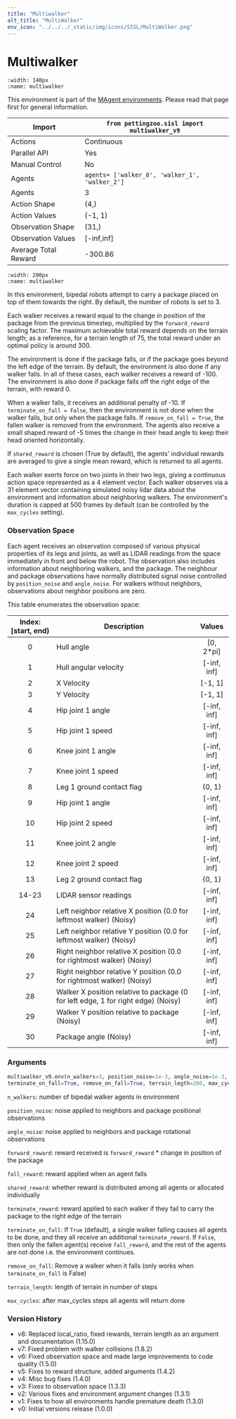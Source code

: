 ```yaml
---
title: "Multiwalker"
alt_title: "MultiWalker"
env_icon: "../../../_static/img/icons/SISL/MultiWalker.png"
---
```


# Multiwalker

```{figure} sisl_multiwalker.gif 
:width: 140px
:name: multiwalker
```

This environment is part of the <a href='..'>MAgent environments</a>. Please read that page first for general information.

| Import               | `from pettingzoo.sisl import multiwalker_v9`   |
|----------------------|------------------------------------------------|
| Actions              | Continuous                                     |
| Parallel API         | Yes                                            |
| Manual Control       | No                                             |
| Agents               | `agents= ['walker_0', 'walker_1', 'walker_2']` |
| Agents               | 3                                              |
| Action Shape         | (4,)                                           |
| Action Values        | (-1, 1)                                        |
| Observation Shape    | (31,)                                          |
| Observation Values   | [-inf,inf]                                     |
| Average Total Reward | -300.86                                        |

```{figure} ../../_static/img/aec/sisl_multiwalker_aec.svg
:width: 200px
:name: multiwalker
```

In this environment, bipedal robots attempt to carry a package placed on top of them towards the right. By default, the number of robots is set to 3.

Each walker receives a reward equal to the change in position of the package from the previous timestep, multiplied by the `forward_reward` scaling factor. The maximum achievable total reward depends on the terrain length; as a reference, for a terrain length of 75, the total reward under an optimal policy is around 300.

The environment is done if the package falls, or if the package goes beyond the left edge of the terrain. By default, the environment is also done if any walker falls. In all of these cases, each walker receives a reward of -100. The environment is also done if package falls off the right edge of the terrain, with reward 0.

When a walker falls, it receives an additional penalty of -10. If `terminate_on_fall = False`, then the environment is not done when the walker falls, but only when the package falls. If `remove_on_fall = True`, the fallen walker is removed from the environment. The agents also receive a small shaped reward of -5 times the change in their head angle to keep their head oriented horizontally.

If `shared_reward` is chosen (True by default), the agents' individual rewards are averaged to give a single mean reward, which is returned to all agents.

Each walker exerts force on two joints in their two legs, giving a continuous action space represented as a 4 element vector. Each walker observes via a 31 element vector containing simulated noisy lidar data about the environment and information about neighboring walkers. The environment's duration is capped at 500 frames by default (can be controlled by the `max_cycles` setting).



### Observation Space

Each agent receives an observation composed of various physical properties of its legs and joints, as well as LIDAR readings from the space immediately in front and below the robot. The observation also includes information about neighboring walkers, and the package. The neighbour and package observations have normally distributed signal noise controlled by `position_noise` and `angle_noise`. For walkers without neighbors, observations about neighbor positions are zero.



This table enumerates the observation space:

| Index: [start, end) | Description                                                  |   Values    |
|:-----------------:|------------------------------------------------------------|:---------------:|
|          0          | Hull angle                |  [0, 2*pi]  |
|          1          | Hull angular velocity                                        | [-inf, inf] |
|          2          | X Velocity                                                   |   [-1, 1]   |
|          3          | Y Velocity                                                   |   [-1, 1]   |
|          4          | Hip joint 1 angle                                            | [-inf, inf] |
|          5          | Hip joint 1 speed                                            | [-inf, inf] |
|          6          | Knee joint 1 angle                                           | [-inf, inf] |
|          7          | Knee joint 1 speed                                           | [-inf, inf] |
|          8          | Leg 1 ground contact flag                                    |   {0, 1}    |
|          9          | Hip joint 1 angle                                            | [-inf, inf] |
|         10          | Hip joint 2 speed                                            | [-inf, inf] |
|         11          | Knee joint 2 angle                                           | [-inf, inf] |
|         12          | Knee joint 2 speed                                           | [-inf, inf] |
|         13          | Leg 2 ground contact flag                                    |   {0, 1}    |
|        14-23        | LIDAR sensor readings                                        | [-inf, inf] |
|         24          | Left neighbor relative X position (0.0 for leftmost walker) (Noisy) | [-inf, inf] |
|         25          | Left neighbor relative Y position (0.0 for leftmost walker) (Noisy) | [-inf, inf] |
|         26          | Right neighbor relative X position (0.0 for rightmost walker) (Noisy) | [-inf, inf] |
|         27          | Right neighbor relative Y position (0.0 for rightmost walker) (Noisy) | [-inf, inf] |
|         28          | Walker X position relative to package (0 for left edge, 1 for right edge) (Noisy) | [-inf, inf] |
|         29          | Walker Y position relative to package (Noisy)                        | [-inf, inf] |
|         30          | Package angle (Noisy)                                                | [-inf, inf] |

### Arguments

``` python
multiwalker_v9.env(n_walkers=3, position_noise=1e-3, angle_noise=1e-3, forward_reward=1.0, terminate_reward=-100.0, fall_reward=-10.0, shared_reward=True,
terminate_on_fall=True, remove_on_fall=True, terrain_legth=200, max_cycles=500)
```



`n_walkers`:  number of bipedal walker agents in environment

`position_noise`:  noise applied to neighbors and package positional observations

`angle_noise`:  noise applied to neighbors and package rotational observations

`forward_reward`: reward received is `forward_reward` * change in position of the package

`fall_reward`:  reward applied when an agent falls

`shared_reward`:  whether reward is distributed among all agents or allocated individually

`terminate_reward`: reward applied to each walker if they fail to carry the package to the right edge of the terrain

`terminate_on_fall`: If `True` (default), a single walker falling causes all agents to be done, and they all receive an additional `terminate_reward`. If `False`, then only the fallen agent(s) receive `fall_reward`, and the rest of the agents are not done i.e. the environment continues.

`remove_on_fall`: Remove a walker when it falls (only works when `terminate_on_fall` is False)

`terrain_length`: length of terrain in number of steps

`max_cycles`:  after max_cycles steps all agents will return done


### Version History
* v8: Replaced local_ratio, fixed rewards, terrain length as an argument and documentation (1.15.0)
* v7: Fixed problem with walker collisions (1.8.2)
* v6: Fixed observation space and made large improvements to code quality (1.5.0)
* v5: Fixes to reward structure, added arguments (1.4.2)
* v4: Misc bug fixes (1.4.0)
* v3: Fixes to observation space (1.3.3)
* v2: Various fixes and environment argument changes (1.3.1)
* v1: Fixes to how all environments handle premature death (1.3.0)
* v0: Initial versions release (1.0.0)
